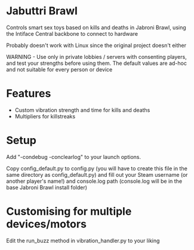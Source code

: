 # Jabuttri Brawl

Controls smart sex toys based on kills and deaths in Jabroni Brawl, using the Intiface Central backbone to connect to hardware

Probably doesn't work with Linux since the original project doesn't either

WARNING - Use only in private lobbies / servers with consenting players, and test your strengths before using them. The default values are ad-hoc and not suitable for every person or device

# Features
- Custom vibration strength and time for kills and deaths
- Multipliers for killstreaks

# Setup
Add "-condebug -conclearlog" to your launch options.

Copy config_default.py to config.py (you will have to create this file in the same directory as config_default.py) and fill out your Steam username (or another player's name!) and console.log path (console.log will be in the base Jabroni Brawl install folder)

# Customising for multiple devices/motors

Edit the run_buzz method in vibration_handler.py to your liking
